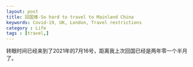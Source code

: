 ```yaml
---
layout: post
title: 回国难-So hard to travel to Mainland China 
keywords: Covid-19, UK, London, Travel restrictions
category : Life
tags : [travel,]
---
```


转眼时间已经来到了2021年的7月16号，距离我上次回国已经是两年零一个半月了。




